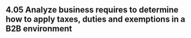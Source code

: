 ## 4.05 Analyze business requires to determine how to apply taxes, duties and exemptions in a B2B environment
